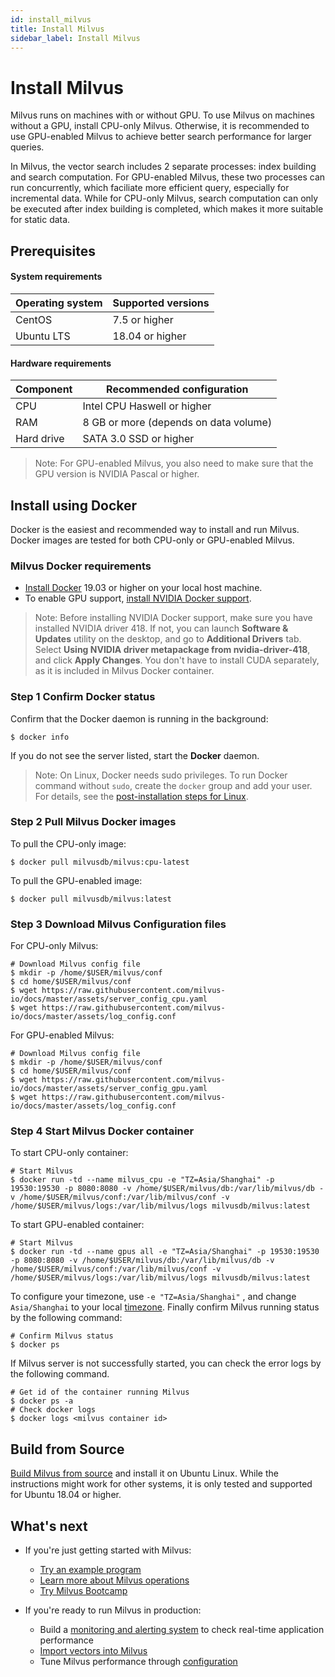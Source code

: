 ```yaml
---
id: install_milvus
title: Install Milvus
sidebar_label: Install Milvus
---
```


# Install Milvus 

Milvus runs on machines with or without GPU. To use Milvus on machines without a GPU, install CPU-only Milvus. Otherwise, it is recommended to use GPU-enabled Milvus to achieve better search performance for larger queries. 

In Milvus, the vector search includes 2 separate processes: index building and search computation. For GPU-enabled Milvus, these two processes can run concurrently, which faciliate more efficient query, especially for incremental data. While for CPU-only Milvus, search computation can only be executed after index building is completed, which makes it more suitable for static data.


## Prerequisites

#### System requirements

| Operating system | Supported versions |
| :--------------- | :----------------- |
| CentOS           | 7.5 or higher      |
| Ubuntu LTS       | 18.04 or higher    |

#### Hardware requirements

| Component  | Recommended configuration             |
| ---------- | ------------------------------------- |
| CPU        | Intel CPU Haswell or higher           |
| RAM        | 8 GB or more (depends on data volume) |
| Hard drive | SATA 3.0 SSD or higher                |

> Note: For GPU-enabled Milvus, you also need to make sure that the GPU version is NVIDIA Pascal or higher.

## Install using Docker

Docker is the easiest and recommended way to install and run Milvus. Docker images are tested for both CPU-only or GPU-enabled Milvus.

### Milvus Docker requirements

- [Install Docker](https://docs.docker.com/engine/installation/linux/docker-ce/ubuntu/) 19.03 or higher on your local host machine.
- To enable GPU support, [install NVIDIA Docker support](https://github.com/NVIDIA/nvidia-docker).

> Note: Before installing NVIDIA Docker support, make sure you have installed NVIDIA driver 418. If not, you can launch **Software & Updates** utility on the desktop, and go to **Additional Drivers** tab. Select **Using NVIDIA driver metapackage from nvidia-driver-418**, and click **Apply Changes**. You don't have to install CUDA separately, as it is included in Milvus Docker container.

### Step 1 Confirm Docker status

Confirm that the Docker daemon is running in the background:

```shell
$ docker info
```

If you do not see the server listed, start the **Docker** daemon.

> Note: On Linux, Docker needs sudo privileges. To run Docker command without `sudo`, create the `docker` group and add your user. For details, see the [post-installation steps for Linux](https://docs.docker.com/install/linux/linux-postinstall/).

### Step 2 Pull Milvus Docker images

To pull the CPU-only image:

```shell
$ docker pull milvusdb/milvus:cpu-latest
```

To pull the GPU-enabled image:

```shell
$ docker pull milvusdb/milvus:latest
```

### Step 3 Download Milvus Configuration files

For CPU-only Milvus:

```shell
# Download Milvus config file
$ mkdir -p /home/$USER/milvus/conf
$ cd home/$USER/milvus/conf
$ wget https://raw.githubusercontent.com/milvus-io/docs/master/assets/server_config_cpu.yaml
$ wget https://raw.githubusercontent.com/milvus-io/docs/master/assets/log_config.conf
```

For GPU-enabled Milvus:

```shell
# Download Milvus config file
$ mkdir -p /home/$USER/milvus/conf
$ cd home/$USER/milvus/conf
$ wget https://raw.githubusercontent.com/milvus-io/docs/master/assets/server_config_gpu.yaml
$ wget https://raw.githubusercontent.com/milvus-io/docs/master/assets/log_config.conf
```

### Step 4 Start Milvus Docker container

To start CPU-only container:

```shell
# Start Milvus
$ docker run -td --name milvus_cpu -e "TZ=Asia/Shanghai" -p 19530:19530 -p 8080:8080 -v /home/$USER/milvus/db:/var/lib/milvus/db -v /home/$USER/milvus/conf:/var/lib/milvus/conf -v /home/$USER/milvus/logs:/var/lib/milvus/logs milvusdb/milvus:latest
```

To start GPU-enabled container:

```shell
# Start Milvus
$ docker run -td --name gpus all -e "TZ=Asia/Shanghai" -p 19530:19530 -p 8080:8080 -v /home/$USER/milvus/db:/var/lib/milvus/db -v /home/$USER/milvus/conf:/var/lib/milvus/conf -v /home/$USER/milvus/logs:/var/lib/milvus/logs milvusdb/milvus:latest
```

To configure your timezone, use `-e "TZ=Asia/Shanghai"` , and change `Asia/Shanghai` to your local [timezone](https://en.wikipedia.org/wiki/List_of_tz_database_time_zones). Finally confirm Milvus running status by the following command:

```shell
# Confirm Milvus status
$ docker ps
```

If Milvus server is not successfully started, you can check the error logs by the following command.

```shell
# Get id of the container running Milvus
$ docker ps -a
# Check docker logs
$ docker logs <milvus container id>
```

## Build from Source

[Build Milvus from source](https://github.com/milvus-io/milvus/blob/master/install.md) and install it on Ubuntu Linux. While the instructions might work for other systems, it is only tested and supported for Ubuntu 18.04 or higher. 

## What's next

- If you're just getting started with Milvus:

  - [Try an example program](example_code.md)
  - [Learn more about Milvus operations](milvus_operation.md)
  - [Try Milvus Bootcamp](https://github.com/milvus-io/bootcamp)
  
- If you're ready to run Milvus in production:

  - Build a [monitoring and alerting system](monitor.md) to check real-time application performance
  - [Import vectors into Milvus](import_data.md)
  - Tune Milvus performance through [configuration](../reference/milvus_config.md)

